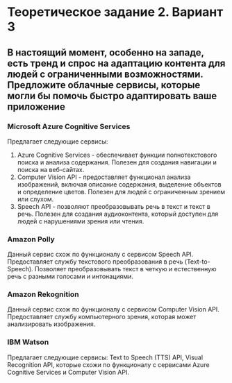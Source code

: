 # Теоретическое задание 2. Вариант 3
## В настоящий момент, особенно на западе, есть тренд и спрос на адаптацию контента для людей с ограниченными возможностями. Предложите облачные сервисы, которые могли бы помочь быстро адаптировать ваше приложение

### Microsoft Azure Cognitive Services
Предлагает следующие сервисы:
1. Azure Cognitive Services - обеспечивает функции полнотекстового поиска и анализа содержания. Полезен для создания навигации и поиска на веб-сайтах.
2. Computer Vision API - предоставляет функционал анализа изображений, включая описание содержания, выделение объектов и определение цветов. Полезен для людей с ограниченным зрением или слухом.
3. Speech API - позволяют преобразовывать речь в текст и текст в речь. Полезен для создания аудиоконтента, который доступен для людей с нарушениями зрения или чтения.
### Amazon Polly
Данный сервис схож по функционалу с сервисом Speech API.
Предоставляет службу текстового преобразования в речь (Text-to-Speech).
Позволяет преобразовывать текст в четкую и естественную речь с разными голосами и интонациями.
### Amazon Rekognition
Данный сервис схож по функционалу с сервисом Computer Vision API.
Предоставляет службу компьютерного зрения, которая может анализировать изображения.
### IBM Watson
Предлагает следующие сервисы: Text to Speech (TTS) API, Visual Recognition API, которые схожи по функционалу с сервисами Azure Cognitive Services и Computer Vision API.

